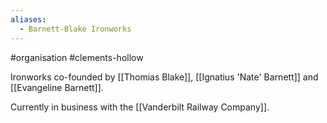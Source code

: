 ```yaml
---
aliases:
  - Barnett-Blake Ironworks
---
```

#organisation #clements-hollow 

Ironworks co-founded by [[Thomias Blake]], [[Ignatius 'Nate' Barnett]] and [[Evangeline Barnett]].

Currently in business with the [[Vanderbilt Railway Company]].